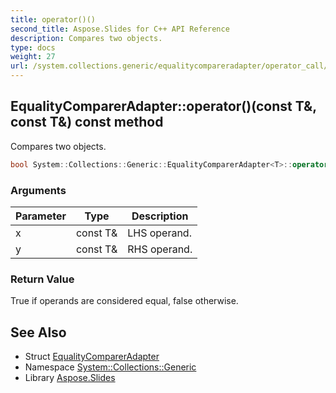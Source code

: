 ```yaml
---
title: operator()()
second_title: Aspose.Slides for C++ API Reference
description: Compares two objects.
type: docs
weight: 27
url: /system.collections.generic/equalitycompareradapter/operator_call/
---
```

## EqualityComparerAdapter::operator()(const T\&, const T\&) const method


Compares two objects.

```cpp
bool System::Collections::Generic::EqualityComparerAdapter<T>::operator()(const T &x, const T &y) const
```


### Arguments

| Parameter | Type | Description |
| --- | --- | --- |
| x | const T\& | LHS operand. |
| y | const T\& | RHS operand. |

### Return Value

True if operands are considered equal, false otherwise.

## See Also

* Struct [EqualityComparerAdapter](../)
* Namespace [System::Collections::Generic](../../)
* Library [Aspose.Slides](../../../)